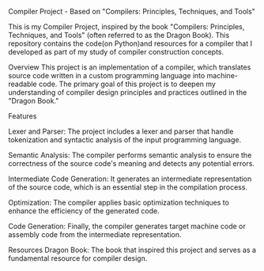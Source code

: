 Compiler Project - Based on "Compilers: Principles, Techniques, and Tools"

This is my Compiler Project, inspired by the book "Compilers: Principles, Techniques, and Tools" 
(often referred to as the Dragon Book). This repository contains the code(on Python)and resources 
for a compiler that I developed as part of my study of compiler construction concepts.

Overview
This project is an implementation of a compiler, which translates source code written in a custom programming language into machine-readable code. 
The primary goal of this project is to deepen my understanding of compiler design principles and practices outlined in the "Dragon Book."

Features

Lexer and Parser: The project includes a lexer and parser that handle tokenization and syntactic analysis of the input programming language.

Semantic Analysis: The compiler performs semantic analysis to ensure the correctness of the source code's meaning and detects any potential errors.

Intermediate Code Generation: It generates an intermediate representation of the source code, which is an essential step in the compilation process.

Optimization: The compiler applies basic optimization techniques to enhance the efficiency of the generated code.

Code Generation: Finally, the compiler generates target machine code or assembly code from the intermediate representation.

Resources
Dragon Book: The book that inspired this project and serves as a fundamental resource for compiler design.
